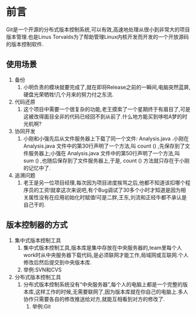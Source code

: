 # 前言

Git是一个开源的分布式版本控制系统,可以有效,高速地处理从很小到非常大的项目版本管理.也是Linus Torvalds为了帮助管理Linux内核开发而开发的一个开放源码的版本控制软件.

## 使用场景

1. 备份
   1. 小明负责的模块就要完成了,就在即将Release之前的一瞬间,电脑突然蓝屏,硬盘光荣牺牲!几个月来的努力付之东流.
2. 代码还原
   1. 这个项目中需要一个很复杂的功能,老王摸索了一个星期终于有眉目了,可是这被改得面目全非的代码已经回不到从前了.什么地方能买到哆啦A梦的时光机啊?
3. 协同开发
   1. 小刚和小强先后从文件服务器上下载了同一个文件: Analysis.java .小刚在 Analysis.java 文件中的第30行声明了一个方法,叫 count () ,先保存到了文件服务器上;小强在 Analysis.java 文件中的第50行声明了一个方法,叫 sum () ,也随后保存到了文件服务器上,于是, count () 方法就只存在于小刚的记忆中了.
4. 追溯问题
   1. 老王是另一位项目经理,每次因为项目进度挨骂之后,他都不知道该扣哪个程序员的工资!就拿这次来说吧,有个Bug调试了30多个小时才知道是因为相关属性没有在应用初始化时赋值!可是二胖,王东,刘流和正经牛都不承认是自己干的.

## 版本控制器的方式

1. 集中式版本控制工具
   1. 集中式版本控制工具,版本库是集中存放在中央服务器的,team里每个人work时从中央服务器下载代码,是必须联网才能工作,局域网或互联网.个人修改后然后提交到中央版本库.
   2. 举例:SVN和CVS
2. 分布式版本控制工具
   1. 分布式版本控制系统没有“中央服务器”,每个人的电脑上都是一个完整的版本库,这样工作的时候,无需要联网了,因为版本库就在你自己的电脑上.多人协作只需要各自的修改推送给对方,就能互相看到对方的修改了.
      1. 举例:Git